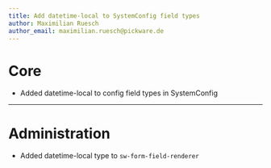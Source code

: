 ```yaml
---
title: Add datetime-local to SystemConfig field types
author: Maximilian Ruesch
author_email: maximilian.ruesch@pickware.de
---
```

# Core
* Added datetime-local to config field types in SystemConfig
---
# Administration
* Added datetime-local type to `sw-form-field-renderer`
